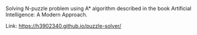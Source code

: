 Solving N-puzzle problem using A* algorithm described in the book Artificial Intelligence: A Modern Approach.

Link: https://h3902340.github.io/puzzle-solver/
